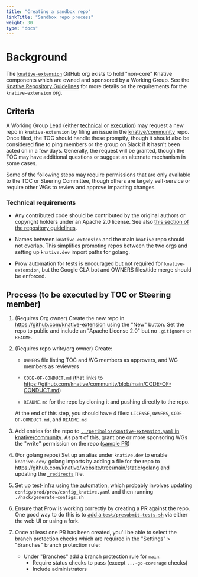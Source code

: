 ```yaml
---
title: "Creating a sandbox repo"
linkTitle: "Sandbox repo process"
weight: 30
type: "docs"
---
```


<!-- NOTE: some portion of this document is also reproduced in
/.github/ISSUE_TEMPLATES/new-repo.md. If you are updating the steps here, you
may need to look there, too. -->

# Background

The [`knative-extension`](https://github.com/knative-extension) GitHub org exists to
hold "non-core" Knative components which are owned and sponsored by a Working
Group. See the [Knative Repository Guidelines](../REPOSITORY-GUIDELINES.md) for
more details on the requirements for the `knative-extension` org.

## Criteria

A Working Group Lead (either
[technical](../ROLES.md#working-group-technical-lead) or
[execution](../ROLES.md#working-group-execution-lead)) may request a new repo in
`knative-extension` by filing an issue in the
[knative/community](https://github.com/knative/community/issues/new?template=new-repo.md)
repo. Once filed, the TOC should handle these promptly, though it should also be
considered fine to ping members or the group on Slack if it hasn't been acted on
in a few days. Generally, the request will be granted, though the TOC may have
additional questions or suggest an alternate mechanism in some cases.

Some of the following steps may require permissions that are only available to
the TOC or Steering Committee, though others are largely self-service or require
other WGs to review and approve impacting changes.

### Technical requirements

- Any contributed code should be contributed by the original authors or
  copyright holders under an Apache 2.0 license. See also
  [this section of the repository guidelines](../REPOSITORY-GUIDELINES.md#creation).

- Names between `knative-extension` and the main `knative` repo should not
  overlap. This simplifies promoting repos between the two orgs and setting up
  `knative.dev` import paths for golang.

- Prow automation for tests is encouraged but not required for
  `knative-extension`, but the Google CLA bot and OWNERS files/tide merge should
  be enforced.

## Process (to be executed by TOC or Steering member)

1. (Requires Org owner) Create the new repo in
   https://github.com/knative-extension using the "New" button. Set the repo to
   public and include an "Apache License 2.0" but no `.gitignore` or `README`.

1. (Requires repo write/org owner) Create:

   - `OWNERS` file listing TOC and WG members as approvers, and WG members as
     reviewers

   - `CODE-OF-CONDUCT.md` (that links to
     https://github.com/knative/community/blob/main/CODE-OF-CONDUCT.md)

   - `README.md` for the repo by cloning it and pushing directly to the repo.

   At the end of this step, you should have 4 files: `LICENSE`, `OWNERS`,
   `CODE-OF-CONDUCT.md`, and `README.md`

1. Add entries for the repo to
   [`../peribolos/knative-extension.yaml` in knative/community](https://github.com/knative/community/peribolos/knative-extension.yaml).
   As part of this, grant one or more sponsoring WGs the "write" permission on
   the repo ([sample PR](https://github.com/knative/community/pull/170))

1. (For golang repos) Set up an alias under `knative.dev` to enable
   `knative.dev/` golang imports by adding a file for the repo to
   https://github.com/knative/website/tree/main/static/golang and updating the
   [`_redirects`](https://github.com/knative/website/blob/main/static/_redirects)
   file.

1. Set up
   [test-infra using the automation](https://github.com/knative/test-infra/blob/main/guides/prow_setup.md#setting-up-prow-for-a-new-repo-reviewers-assignment-and-auto-merge),
   which probably involves updating `config/prod/prow/config_knative.yaml` and
   then running `./hack/generate-configs.sh`

1. Ensure that Prow is working correctly by creating a PR against the repo. One
   good way to do this is to
   [add a `test/presubmit-tests.sh`](https://github.com/knative-extension/discovery/pull/1)
   via either the web UI or using a fork.

1. Once at least one PR has been created, you'll be able to select the branch
   protection checks which are required in the "Settings" > "Branches" branch
   protection rule:

   - Under "Branches" add a branch protection rule for `main`:
     - Require status checks to pass (except `...-go-coverage` checks)
     - Include administrators
